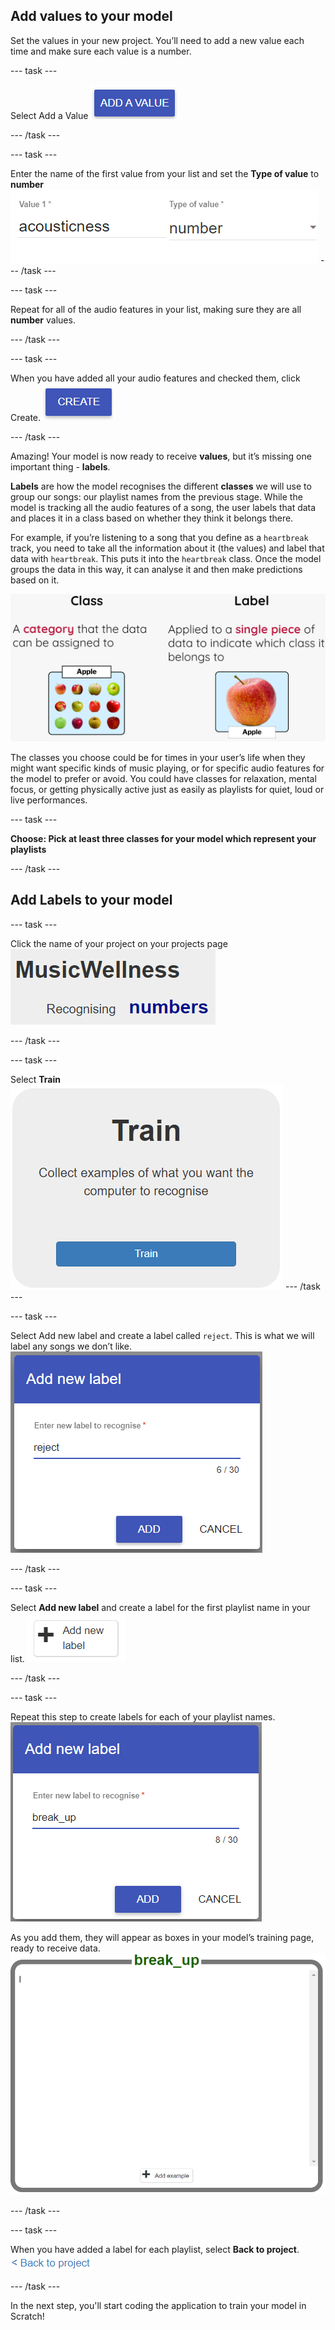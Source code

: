 ## Add values to your model

<div style="display: flex; flex-wrap: wrap">
<div style="flex-basis: 200px; flex-grow: 1; margin-right: 15px;">
Set the values in your new project. You’ll need to add a new value each time and make sure each value is a number.
</div>
</div>

--- task ---

Select Add a Value
![Image of a blue button which reads Add a Value](images/add_value.png)

--- /task ---

--- task ---

Enter the name of the first value from your list and set the **Type of value** to **number**
![an image showing two text fields. The field Value 1 is filled with the word acousticness. The field type of value is filled with the word number](images/value_example.png)
--- /task ---

--- task ---

Repeat for all of the audio features in your list, making sure they are all **number** values.

--- /task ---

--- task ---

When you have added all your audio features and checked them, click Create.
![An image of a blue button which reads Create](images/create_button.png)

--- /task ---

Amazing! Your model is now ready to receive **values**, but it’s missing one important thing - **labels**.

**Labels** are how the model recognises the different **classes** we will use to group our songs: our playlist names from the previous stage. While the model is tracking all the audio features of a song, the user labels that data and places it in a class based on whether they think it belongs there. 

For example, if you’re listening to a song that you define as a `heartbreak` track, you need to take all the information about it (the values) and label that data with `heartbreak`. This puts it into the `heartbreak` class. Once the model groups the data in this way, it can analyse it and then make predictions based on it.

![An image explainng that a class is a category that data can be assigned to with a picture of several different apples in a box, alongside an explanation that a label is applied to a single piece of data to indicate which class it belongs to and a single apple](images/class_vs_label.png)

The classes you choose could be for times in your user’s life when they might want specific kinds of music playing, or for specific audio features for the model to prefer or avoid. You could have classes for relaxation, mental focus, or getting physically active just as easily as playlists for quiet, loud or live performances. 

--- task ---

**Choose: Pick at least three classes for your model which represent your playlists**

--- /task ---

## Add Labels to your model

--- task ---

Click the name of your project on your projects page
![An image showing the project name MusicWellness recognising numbers](images/model_name.png)

--- /task ---

--- task ---

Select **Train**
![An image showing a Button reading Train, and the explanation 'Collect examples of what you want the computer to recognise'](images/train.png)
--- /task ---

--- task ---

Select Add new label and create a label called `reject`. 
This is what we will label any songs we don’t like.
![An image showing a new label called reject being added to a text field](images/reject_label.png)

--- /task ---

--- task ---

Select **Add new label** and create a label for the first playlist name in your list.
![An image showing a button which reads Add new label](images/new_label.png)

--- /task ---

--- task ---

Repeat this step to create labels for each of your playlist names.
![An image showing a new label called break_up being added to a text field](images/break_up_label.png)


As you add them, they will appear as boxes in your model’s training page, ready to receive data.
![An image showing an empty box titled break_up](images/label_box.png)

--- /task ---

--- task ---

When you have added a label for each playlist, select **Back to project**.
![An image showing link text reading Back to project](images/back_to_project.png)

--- /task ---

In the next step, you'll start coding the application to train your model in Scratch!
